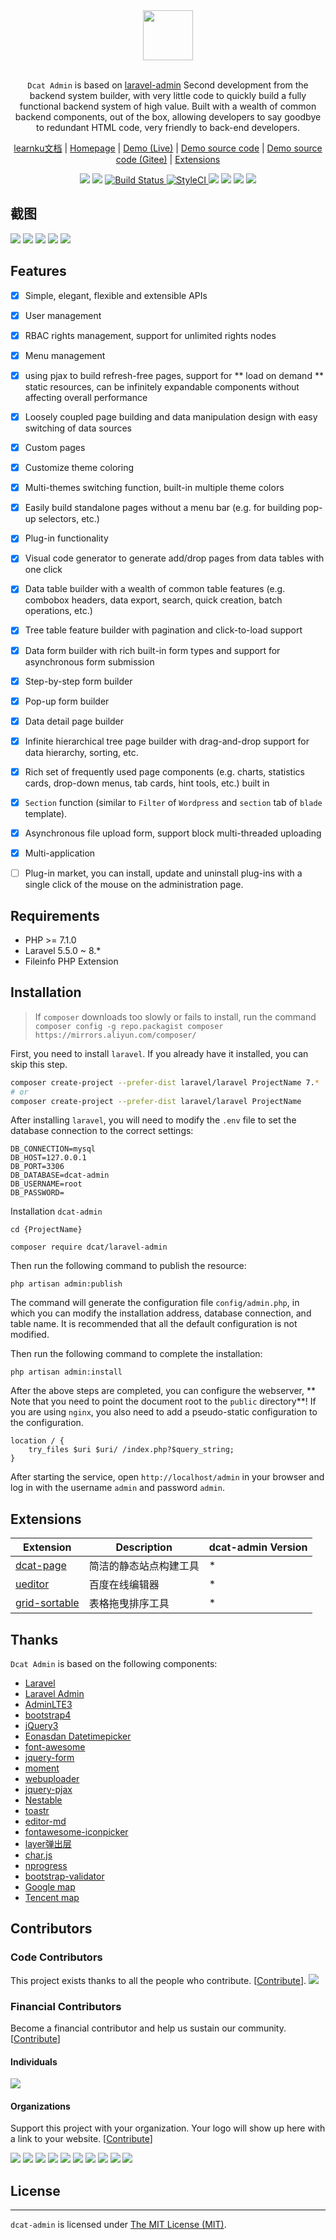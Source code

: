 
<div align="center">
    <img src="https://cdn.learnku.com/uploads/images/202009/27/38389/WFQxJ7qZ1k.png!large" height="80"> 
</div>
<br>
<p align="center"><code>Dcat Admin</code> is based on <a href="https://www.laravel-admin.org/" target="_blank">laravel-admin</a> Second development from the backend system builder, with very little code to quickly build a fully functional backend system of high value. Built with a wealth of common backend components, out of the box, allowing developers to say goodbye to redundant HTML code, very friendly to back-end developers.</p>

<p align="center">
<a href="https://learnku.com/docs/dcat-admin/1.x">learnku文档</a> |
<a href="http://www.dcatadmin.com/">Homepage</a> |
<a href="http://103.39.211.179:8080/admin">Demo (Live)</a> |
<a href="https://github.com/jqhph/dcat-admin-demo">Demo source code</a> |
<a href="https://gitee.com/jqhph/dcat-admin-demo">Demo source code (Gitee)</a> |
<a href="#extensions">Extensions</a>
</p>

<p align="center">
    <a href="https://github.com/jqhph/dcat-admin/blob/master/LICENSE"><a href="https://opencollective.com/dcat-admin" alt="Financial Contributors on Open Collective"><img src="https://opencollective.com/dcat-admin/all/badge.svg?label=financial+contributors" /></a> <img src="https://img.shields.io/badge/license-MIT-7389D8.svg?style=flat" ></a>
    <a href="https://travis-ci.org/jqhph/dcat-admin">
        <img src="https://travis-ci.org/jqhph/dcat-admin.svg?branch=master" alt="Build Status">
    </a>
    <a href="https://styleci.io/repos/182349597">
        <img src="https://github.styleci.io/repos/182349597/shield" alt="StyleCI">
    </a>
    <a href="https://packagist.org/packages/dcat/laravel-admin" ><img src="https://poser.pugx.org/dcat/laravel-admin/v/stable" /></a> 
    <a href="https://packagist.org/packages/dcat/laravel-admin"><img src="https://img.shields.io/packagist/dt/dcat/laravel-admin.svg?color=" /></a> 
    <a><img src="https://img.shields.io/badge/php-7.1+-59a9f8.svg?style=flat" /></a> 
    <a><img src="https://img.shields.io/badge/laravel-5.5+-59a9f8.svg?style=flat" ></a>
</p>

## 截图

![](https://cdn.learnku.com/uploads/images/202008/23/38389/Oam6CYOobf.jpeg!large)
![](https://cdn.learnku.com/uploads/images/202007/24/38389/35KJXfVXib.png!large)
![](https://cdn.learnku.com/uploads/images/202008/23/38389/Lu7LZDSX0M.jpg!large)
![](https://cdn.learnku.com/uploads/images/202004/24/38389/GBkt9jYnW0.png!large)
![](https://cdn.learnku.com/uploads/images/202008/08/38389/lGYIdhifb5.jpg!large)


## Features

- [x] Simple, elegant, flexible and extensible APIs
- [x] User management
- [x] RBAC rights management, support for unlimited rights nodes
- [x] Menu management
- [x] using pjax to build refresh-free pages, support for ** load on demand ** static resources, can be infinitely expandable components without affecting overall performance
- [x] Loosely coupled page building and data manipulation design with easy switching of data sources
- [x] Custom pages
- [x] Customize theme coloring
- [x] Multi-themes switching function, built-in multiple theme colors
- [x] Easily build standalone pages without a menu bar (e.g. for building pop-up selectors, etc.)
- [x] Plug-in functionality
- [x] Visual code generator to generate add/drop pages from data tables with one click
- [x] Data table builder with a wealth of common table features (e.g. combobox headers, data export, search, quick creation, batch operations, etc.)
- [x] Tree table feature builder with pagination and click-to-load support
- [x] Data form builder with rich built-in form types and support for asynchronous form submission
- [x] Step-by-step form builder
- [x] Pop-up form builder
- [x] Data detail page builder
- [x] Infinite hierarchical tree page builder with drag-and-drop support for data hierarchy, sorting, etc.
- [x] Rich set of frequently used page components (e.g. charts, statistics cards, drop-down menus, tab cards, hint tools, etc.) built in
- [x] `Section` function (similar to `Filter` of `Wordpress` and `section` tab of `blade` template).
- [x] Asynchronous file upload form, support block multi-threaded uploading
- [x] Multi-application
- [ ] Plug-in market, you can install, update and uninstall plug-ins with a single click of the mouse on the administration page.


## Requirements
 - PHP >= 7.1.0
 - Laravel 5.5.0 ~ 8.*
 - Fileinfo PHP Extension

## Installation

> If `composer` downloads too slowly or fails to install, run the command `composer config -g repo.packagist composer https://mirrors.aliyun.com/composer/`

First, you need to install `laravel`. If you already have it installed, you can skip this step.
```bash
composer create-project --prefer-dist laravel/laravel ProjectName 7.*
# or
composer create-project --prefer-dist laravel/laravel ProjectName
```

After installing `laravel`, you will need to modify the `.env` file to set the database connection to the correct settings:

```dotenv
DB_CONNECTION=mysql
DB_HOST=127.0.0.1
DB_PORT=3306
DB_DATABASE=dcat-admin
DB_USERNAME=root
DB_PASSWORD=
```

Installation `dcat-admin`


```
cd {ProjectName}

composer require dcat/laravel-admin
```

Then run the following command to publish the resource:

```
php artisan admin:publish
```

The command will generate the configuration file `config/admin.php`, in which you can modify the installation address, database connection, and table name. It is recommended that all the default configuration is not modified.

Then run the following command to complete the installation:

```
php artisan admin:install
```

After the above steps are completed, you can configure the webserver, ** Note that you need to point the document root to the `public` directory**! If you are using `nginx`, you also need to add a pseudo-static configuration to the configuration.

```dotenv
location / {
	try_files $uri $uri/ /index.php?$query_string;
}
```

After starting the service, open `http://localhost/admin` in your browser and log in with the username `admin` and password `admin`.


<a name="extensions"></a>
## Extensions

| Extension                                       | Description                             | dcat-admin Version                           |
| ------------------------------------------------ | ---------------------------------------- |---------------------------------------- |
| [dcat-page](https://github.com/jqhph/dcat-page)    | 简洁的静态站点构建工具 | * |
| [ueditor](https://github.com/jqhph/dcat-admin-ueditor) | 百度在线编辑器     | * |
| [grid-sortable](https://github.com/jqhph/dcat-admin-grid-sortable) | 表格拖曳排序工具      | * |


## Thanks
`Dcat Admin` is based on the following components:

+ [Laravel](https://laravel.com/)
+ [Laravel Admin](https://www.laravel-admin.org/)
+ [AdminLTE3](https://github.com/ColorlibHQ/AdminLTE)
+ [bootstrap4](https://getbootstrap.com/)
+ [jQuery3](https://jquery.com/)
+ [Eonasdan Datetimepicker](https://github.com/Eonasdan/bootstrap-datetimepicker/)
+ [font-awesome](http://fontawesome.io)
+ [jquery-form](https://github.com/jquery-form/form)
+ [moment](http://momentjs.com/)
+ [webuploader](http://fex.baidu.com/webuploader/)
+ [jquery-pjax](https://github.com/defunkt/jquery-pjax)
+ [Nestable](http://dbushell.github.io/Nestable/)
+ [toastr](http://codeseven.github.io/toastr/)
+ [editor-md](https://github.com/pandao/editor.md)
+ [fontawesome-iconpicker](https://github.com/itsjavi/fontawesome-iconpicker)
+ [layer弹出层](http://layer.layui.com/)
+ [char.js](https://www.chartjs.org)
+ [nprogress](https://ricostacruz.com/nprogress/)
+ [bootstrap-validator](https://github.com/1000hz/bootstrap-validator)
+ [Google map](https://www.google.com/maps)
+ [Tencent map](http://lbs.qq.com/)

## Contributors

### Code Contributors

This project exists thanks to all the people who contribute. [[Contribute](CONTRIBUTING.md)].
<a href="https://github.com/jqhph/dcat-admin/graphs/contributors"><img src="https://opencollective.com/dcat-admin/contributors.svg?width=890&button=false" /></a>

### Financial Contributors

Become a financial contributor and help us sustain our community. [[Contribute](https://opencollective.com/dcat-admin/contribute)]

#### Individuals

<a href="https://opencollective.com/dcat-admin"><img src="https://opencollective.com/dcat-admin/individuals.svg?width=890"></a>

#### Organizations

Support this project with your organization. Your logo will show up here with a link to your website. [[Contribute](https://opencollective.com/dcat-admin/contribute)]

<a href="https://opencollective.com/dcat-admin/organization/0/website"><img src="https://opencollective.com/dcat-admin/organization/0/avatar.svg"></a>
<a href="https://opencollective.com/dcat-admin/organization/1/website"><img src="https://opencollective.com/dcat-admin/organization/1/avatar.svg"></a>
<a href="https://opencollective.com/dcat-admin/organization/2/website"><img src="https://opencollective.com/dcat-admin/organization/2/avatar.svg"></a>
<a href="https://opencollective.com/dcat-admin/organization/3/website"><img src="https://opencollective.com/dcat-admin/organization/3/avatar.svg"></a>
<a href="https://opencollective.com/dcat-admin/organization/4/website"><img src="https://opencollective.com/dcat-admin/organization/4/avatar.svg"></a>
<a href="https://opencollective.com/dcat-admin/organization/5/website"><img src="https://opencollective.com/dcat-admin/organization/5/avatar.svg"></a>
<a href="https://opencollective.com/dcat-admin/organization/6/website"><img src="https://opencollective.com/dcat-admin/organization/6/avatar.svg"></a>
<a href="https://opencollective.com/dcat-admin/organization/7/website"><img src="https://opencollective.com/dcat-admin/organization/7/avatar.svg"></a>
<a href="https://opencollective.com/dcat-admin/organization/8/website"><img src="https://opencollective.com/dcat-admin/organization/8/avatar.svg"></a>
<a href="https://opencollective.com/dcat-admin/organization/9/website"><img src="https://opencollective.com/dcat-admin/organization/9/avatar.svg"></a>

## License
------------
`dcat-admin` is licensed under [The MIT License (MIT)](LICENSE).

